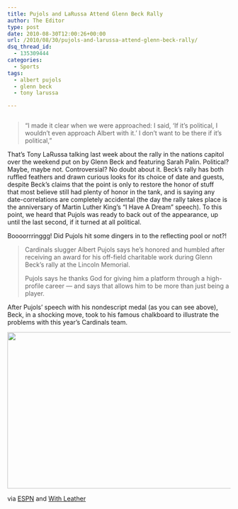 ```yaml
---
title: Pujols and LaRussa Attend Glenn Beck Rally
author: The Editor
type: post
date: 2010-08-30T12:00:26+00:00
url: /2010/08/30/pujols-and-larussa-attend-glenn-beck-rally/
dsq_thread_id:
  - 135309444
categories:
  - Sports
tags:
  - albert pujols
  - glenn beck
  - tony larussa

---
```

<p style="text-align: center;">
  <a href="http://media.punchingkitty.com/wordpress/2010/08/WBPf2rIV.jpeg"><img class="aligncenter size-full wp-image-6505" title="WBPf2rIV" src="http://media.punchingkitty.com/wordpress/2010/08/WBPf2rIV.jpeg?filter=resize&w=600" alt="" /></a>
</p>

> “I made it clear when we were approached: I said, ‘If it’s political, I wouldn’t even approach Albert with it.’ I don’t want to be there if it’s political,”

That&#8217;s Tony LaRussa talking last week about the rally in the nations capitol over the weekend put on by Glenn Beck and featuring Sarah Palin. Political? Maybe, maybe not. Controversial? No doubt about it. Beck&#8217;s rally has both ruffled feathers and drawn curious looks for its choice of date and guests, despite Beck&#8217;s claims that the point is only to restore the honor of stuff that most believe still had plenty of honor in the tank, and is saying any date-correlations are completely accidental (the day the rally takes place is the anniversary of Martin Luther King&#8217;s &#8220;I Have A Dream&#8221; speech). To this point, we heard that Pujols was ready to back out of the appearance, up until the last second, if it turned at all political.

Boooorrringgg! Did Pujols hit some dingers in to the reflecting pool or not?!

> Cardinals slugger Albert Pujols says he&#8217;s honored and humbled after receiving an award for his off-field charitable work during Glenn Beck&#8217;s rally at the Lincoln Memorial.
> 
> Pujols says he thanks God for giving him a platform through a high-profile career &#8212; and says that allows him to be more than just being a player.

After Pujols&#8217; speech with his nondescript medal (as you can see above), Beck, in a shocking move, took to his famous chalkboard to illustrate the problems with this year&#8217;s Cardinals team.

[<img class="aligncenter size-full wp-image-6507" title="glenn_beck_chalkboard_cardinals" src="http://media.punchingkitty.com/wordpress/2010/08/glenn_beck_chalkboard_cardinals.jpg" alt="" width="600" height="353" />][1]

via <a href="http://sports.espn.go.com/mlb/news/story?id=5506684" target="_blank">ESPN</a> and <a href="http://withleather.uproxx.com/2010/08/pujols-to-attend-glenn-beck-rally" target="_blank">With Leather</a>

 [1]: http://media.punchingkitty.com/wordpress/2010/08/glenn_beck_chalkboard_cardinals.jpg